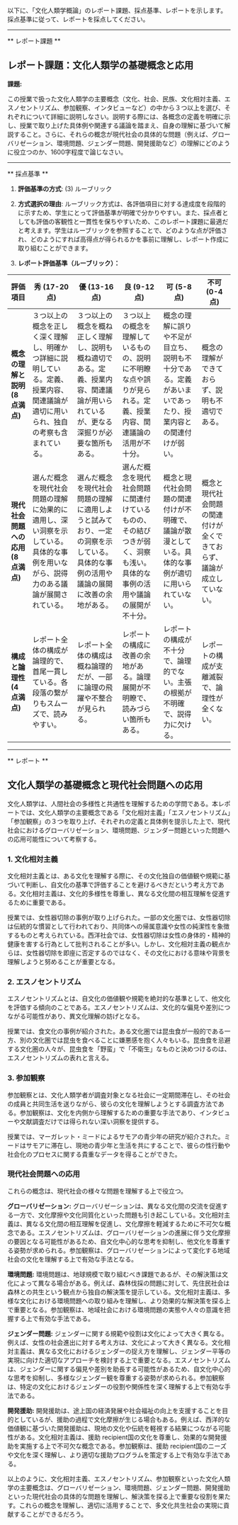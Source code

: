 以下に、「文化人類学概論」のレポート課題、採点基準、レポートを示します。採点基準に従って、レポートを採点してください。

---------------------------------------
** レポート課題 **

## レポート課題：文化人類学の基礎概念と応用

**課題:**

この授業で扱った文化人類学の主要概念（文化、社会、民族、文化相対主義、エスノセントリズム、参加観察、インタビューなど）の中から３つ以上を選び、それぞれについて詳細に説明しなさい。説明する際には、各概念の定義を明確に示し、授業で取り上げた具体例や関連する議論を踏まえ、自身の理解に基づいて解説すること。さらに、それらの概念が現代社会の具体的な問題（例えば、グローバリゼーション、環境問題、ジェンダー問題、開発援助など）の理解にどのように役立つのか、1600字程度で論じなさい。




---------------------------------------
** 採点基準 **

1. **評価基準の方式**: (3) ルーブリック

2. **方式選択の理由**: ルーブリック方式は、各評価項目に対する達成度を段階的に示すため、学生にとって評価基準が明確で分かりやすい。また、採点者としても評価の客観性と一貫性を保ちやすいため、このレポート課題に最適だと考えます。学生はルーブリックを参照することで、どのような点が評価され、どのようにすれば高得点が得られるかを事前に理解し、レポート作成に取り組むことができます。

3. **レポート評価基準（ルーブリック）：**

| 評価項目 | 秀 (17-20点) | 優 (13-16点) | 良 (9-12点) | 可 (5-8点) | 不可 (0-4点) |
|---|---|---|---|---|---|
| **概念の理解と説明 (8点満点)** | ３つ以上の概念を正しく深く理解し、明確かつ詳細に説明している。定義、授業内容、関連議論が適切に用いられ、独自の考察も含まれている。 | ３つ以上の概念を概ね正しく理解し、説明も概ね適切である。定義、授業内容、関連議論が用いられているが、更なる深掘りが必要な箇所もある。 | ３つ以上の概念を理解しているものの、説明に不明瞭な点や誤りが見られる。定義、授業内容、関連議論の活用が不十分。 | 概念の理解に誤りや不足が目立ち、説明も不十分である。定義があいまいであったり、授業内容との関連付けが弱い。 | 概念の理解ができておらず、説明も不適切である。 |
| **現代社会問題への応用 (8点満点)** | 選んだ概念を現代社会問題の理解に効果的に適用し、深い洞察を示している。具体的な事例を用いながら、説得力のある議論が展開されている。 | 選んだ概念を現代社会問題の理解に適用しようと試みており、一定の洞察を示している。具体的な事例の活用や議論の展開に改善の余地がある。 | 選んだ概念を現代社会問題に関連付けているものの、その結びつきが弱く、洞察も浅い。具体的な事例の活用や議論の展開が不十分。 | 概念と現代社会問題の関連付けが不明確で、議論が散漫としている。具体的な事例が適切に用いられていない。 | 概念と現代社会問題の関連付けが全くできておらず、議論が成立していない。 |
| **構成と論理性 (4点満点)** | レポート全体の構成が論理的で、首尾一貫している。各段落の繋がりもスムーズで、読みやすい。 | レポート全体の構成は概ね論理的だが、一部に論理の飛躍や不整合が見られる。 | レポートの構成に改善の余地がある。論理展開が不明瞭で、読みづらい箇所もある。 | レポートの構成が不十分で、論理的でない。主張の根拠が不明確で、説得力に欠ける。 | レポートの構成が支離滅裂で、論理性が全くない。 |


---------------------------------------
** レポート **
## 文化人類学の基礎概念と現代社会問題への応用

文化人類学は、人間社会の多様性と共通性を理解するための学問である。本レポートでは、文化人類学の主要概念である「文化相対主義」「エスノセントリズム」「参加観察」の３つを取り上げ、それぞれの定義と具体例を提示した上で、現代社会におけるグローバリゼーション、環境問題、ジェンダー問題といった問題への応用可能性について考察する。

### 1. 文化相対主義

文化相対主義とは、ある文化を理解する際に、その文化独自の価値観や規範に基づいて判断し、自文化の基準で評価することを避けるべきだという考え方である。文化相対主義は、文化的多様性を尊重し、異なる文化間の相互理解を促進するために重要である。

授業では、女性器切除の事例が取り上げられた。一部の文化圏では、女性器切除は伝統的な慣習として行われており、共同体への帰属意識や女性の純潔性を象徴するものと考えられている。西洋社会では、女性器切除は女性の身体的・精神的健康を害する行為として批判されることが多い。しかし、文化相対主義の観点からは、女性器切除を即座に否定するのではなく、その文化における意味や背景を理解しようと努めることが重要となる。

### 2. エスノセントリズム

エスノセントリズムとは、自文化の価値観や規範を絶対的な基準として、他文化を評価する傾向のことである。エスノセントリズムは、文化的な偏見や差別につながる可能性があり、異文化理解の妨げとなる。

授業では、食文化の事例が紹介された。ある文化圏では昆虫食が一般的である一方、別の文化圏では昆虫を食べることに嫌悪感を抱く人々もいる。昆虫食を忌避する文化圏の人々が、昆虫食を「野蛮」で「不衛生」なものと決めつけるのは、エスノセントリズムの表れと言える。

### 3. 参加観察

参加観察とは、文化人類学者が調査対象となる社会に一定期間滞在し、その社会の成員と共同生活を送りながら、彼らの文化を理解しようとする調査方法である。参加観察は、文化を内側から理解するための重要な手法であり、インタビューや文献調査だけでは得られない深い洞察を提供する。

授業では、マーガレット・ミードによるサモアの青少年の研究が紹介された。ミードはサモアに滞在し、現地の青少年と生活を共にすることで、彼らの性行動や社会化のプロセスに関する貴重なデータを得ることができた。

### 現代社会問題への応用

これらの概念は、現代社会の様々な問題を理解する上で役立つ。

**グローバリゼーション:** グローバリゼーションは、異なる文化間の交流を促進する一方で、文化摩擦や文化同質化といった問題も引き起こしている。文化相対主義は、異なる文化間の相互理解を促進し、文化摩擦を軽減するために不可欠な概念である。エスノセントリズムは、グローバリゼーションの進展に伴う文化摩擦の要因となる可能性があるため、自文化中心的な思考を抑制し、他文化を尊重する姿勢が求められる。参加観察は、グローバリゼーションによって変化する地域社会の文化を理解する上で有効な手法となる。

**環境問題:** 環境問題は、地球規模で取り組むべき課題であるが、その解決策は文化によって異なる場合がある。例えば、森林伐採の問題に対して、先住民社会は森林との共生という観点から独自の解決策を提示している。文化相対主義は、多様な文化における環境問題への取り組みを理解し、より効果的な解決策を探る上で重要となる。参加観察は、地域社会における環境問題の実態や人々の意識を把握する上で有効な手法である。

**ジェンダー問題:** ジェンダーに関する規範や役割は文化によって大きく異なる。例えば、女性の社会進出に対する考え方は、文化によって大きく異なる。文化相対主義は、異なる文化におけるジェンダーの捉え方を理解し、ジェンダー平等の実現に向けた適切なアプローチを検討する上で重要となる。エスノセントリズムは、ジェンダーに関する偏見や差別を助長する可能性があるため、自文化中心的な思考を抑制し、多様なジェンダー観を尊重する姿勢が求められる。参加観察は、特定の文化におけるジェンダーの役割や関係性を深く理解する上で有効な手法である。

**開発援助:** 開発援助は、途上国の経済発展や社会福祉の向上を支援することを目的としているが、援助の過程で文化摩擦が生じる場合もある。例えば、西洋的な価値観に基づいた開発援助は、現地の文化や伝統を軽視する結果につながる可能性がある。文化相対主義は、援助 recipient国の文化を尊重し、効果的な開発援助を実施する上で不可欠な概念である。参加観察は、援助 recipient国のニーズや文化を深く理解し、より適切な援助プログラムを策定する上で有効な手法である。


以上のように、文化相対主義、エスノセントリズム、参加観察といった文化人類学の主要概念は、グローバリゼーション、環境問題、ジェンダー問題、開発援助といった現代社会の具体的な問題を理解し、解決策を探る上で重要な役割を果たす。これらの概念を理解し、適切に活用することで、多文化共生社会の実現に貢献することができるだろう。


